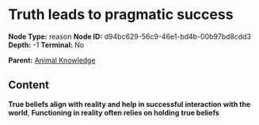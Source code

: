 # Truth leads to pragmatic success

**Node Type:** reason
**Node ID:** d94bc629-56c9-46e1-bd4b-00b97bd8cdd3
**Depth:** -1
**Terminal:** No

**Parent:** [Animal Knowledge](animal-knowledge.md)

## Content

**True beliefs align with reality and help in successful interaction with the world**, **Functioning in reality often relies on holding true beliefs**
